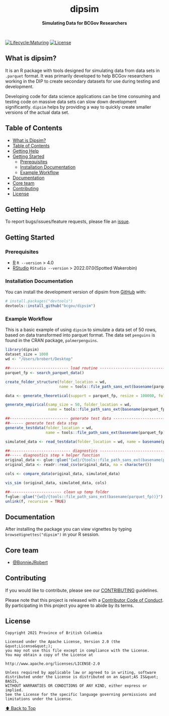 
<!-- README.md is generated from README.Rmd. Please edit that file -->

<div align="center">

<br>
<h1>
dipsim
</h1>

<strong>Simulating Data for BCGov Researchers</strong>

</div>

<br>

<!-- badges: start -->

[![Lifecycle:Maturing](https://img.shields.io/badge/Lifecycle-Maturing-007EC6)](https://github.com/bcgov/repomountie/blob/master/doc/lifecycle-badges.md)
[![License](https://img.shields.io/badge/License-Apache%202.0-blue.svg)](https://opensource.org/licenses/Apache-2.0)
<!-- badges: end -->

## What is dipsim?

It is an R package with tools designed for simulating data from data
sets in `.parquet` format. It was primarily developed to help BCGov
researchers working in the DIP to create secondary datasets for use
during testing and development.

Developing code for data science applications can be time consuming and
testing code on massive data sets can slow down development
significantly. `dipsim` helps by providing a way to quickly create
smaller versions of the actual data set.

## Table of Contents

-   [What is Dipsim?](#what-is-dipsim)
-   [Table of Contents](#table-of-contents)
-   [Getting Help](#getting-help)
-   [Getting Started](#getting-started)
    -   [Prerequisites](#prerequisites)
    -   [Installation Documentation](#installation-documentation)
    -   [Example Workflow](#example-workflow)
-   [Documentation](#dcoumentation)
-   [Core team](#core-team)
-   [Contributing](#contributing)
-   [License](#license)

## Getting Help

To report bugs/issues/feature requests, please file an
[issue](https://github.com/bcgov/dipsim/issues).


## Getting Started

### Prerequisites

-   [R](https://www.r-project.org) `R --version` \> 4.0
-   [RStudio](https://posit.co/products/open-source/rstudio-server/)
    `RStudio --version` \> 2022.07.0(Spotted Wakerobin)

### Installation Documentation

You can install the development version of dipsim from
[GitHub](https://github.com/) with:

``` r
# install.packages("devtools")
devtools::install_github("bcgov/dipsim")
```

### Example Workflow

This is a basic example of using `dipsim` to simulate a data set of 50
rows, based on data transformed into parquet format. The data set
`penguins` is found in the CRAN package, `palmerpenguins`.

``` r
library(dipsim)
dataset_size = 1000 
wd <- "/Users/brobert/Desktop"
```

``` r
##-------------------------- load routine -------------------------------
parquet_fp <- search_parquet_data()

create_folder_structure(folder_location = wd, 
                        name = tools::file_path_sans_ext(basename(parquet_fp)))

data <- generate_theoretical(support = parquet_fp, resize = 100000, folder_location = wd)

generate_empirical(samp_size = 50, folder_location = wd, 
                   name = tools::file_path_sans_ext(basename(parquet_fp)))
```

``` r
##-------------------------- generate test data -------------------------
##------ generate test data step
generate_testdata(folder_location = wd, 
                  name = tools::file_path_sans_ext(basename(parquet_fp)), dataset_size = dataset_size)

simulated_data <- read_testdata(folder_location = wd, name = basename(parquet_fp))
```

``` r
##--------------------------- diagnostics --------------------------------
##----- diagnostics step + helper function
original_data <- glue::glue("{wd}/{tools::file_path_sans_ext(basename(parquet_fp))}/distributions/theoretical/theoretical.csv")
original_data <- readr::read_csv(original_data, na = character())

cols <- compare_data(original_data, simulated_data)

vis_sim (original_data, simulated_data, cols) 
```

``` r
##----------------------- clean up temp folder
f=glue::glue("{wd}/{tools::file_path_sans_ext(basename(parquet_fp))}")
unlink(f, recursive = TRUE)
```

## Documentation

After installing the package you can view vignettes by typing
`browseVignettes("dipsim")` in your R session.

## Core team

-   [@BonnieJRobert](https://github.com/BonnieJRobert)

## Contributing

If you would like to contribute, please see our
[CONTRIBUTING](CONTRIBUTING.md) guidelines.

Please note that this project is released with a [Contributor Code of
Conduct](CODE_OF_CONDUCT.md). By participating in this project you agree
to abide by its terms.

## License

    Copyright 2021 Province of British Columbia

    Licensed under the Apache License, Version 2.0 (the &quot;License&quot;);
    you may not use this file except in compliance with the License.
    You may obtain a copy of the License at

    http://www.apache.org/licenses/LICENSE-2.0

    Unless required by applicable law or agreed to in writing, software distributed under the License is distributed on an &quot;AS IS&quot; BASIS,
    WITHOUT WARRANTIES OR CONDITIONS OF ANY KIND, either express or implied.
    See the License for the specific language governing permissions and limitations under the License.

[⬆ Back to Top](#table-of-contents)
